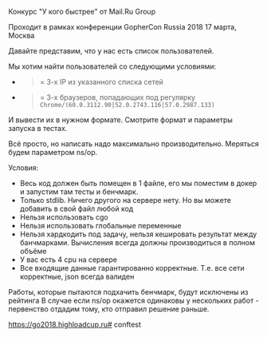 Конкурс "У кого быстрее" от Mail.Ru Group

Проходит в рамках конференции GopherCon Russia 2018 17 марта, Москва

Давайте представим, что у нас есть список пользователей.

Мы хотим найти пользователей со следующими условиями:
* >= 3-х IP из указанного списка сетей
* >= 3-х браузеров, попадающих под регулярку `Chrome/(60.0.3112.90|52.0.2743.116|57.0.2987.133)`

И вывести их в нужном формате. Смотрите формат и параметры запуска в тестах.

Всё просто, но написать надо максимально производительно. Меряться будем параметром ns/op.

Условия:
* Весь код должен быть помещен в 1 файле, его мы поместим в докер и запустим там тесты и бенчмарк.
* Только stdlib. Ничего другого на сервере нету. Но вы можете добавить в свой файл любой код
* Нельзя использовать cgo
* Нельзя использовать глобальные переменные
* Нельзя хардкодить под задачу, нельзя кешировать результат между банчмарками. Вычисления всегда должны производиться в полном объёме
* У вас есть 4 cpu на сервере
* Все входящие данные гарантированно корректные. Т.е. все сети корректные, json всегда валиден

Работы, которые пытаются подхачить бенчмарк, будут исключены из рейтинга
В случае если ns/op окажется одинаковы у нескольких работ - первенство отдадим тому, кто отправил решение раньше.

https://go2018.highloadcup.ru# conftest
